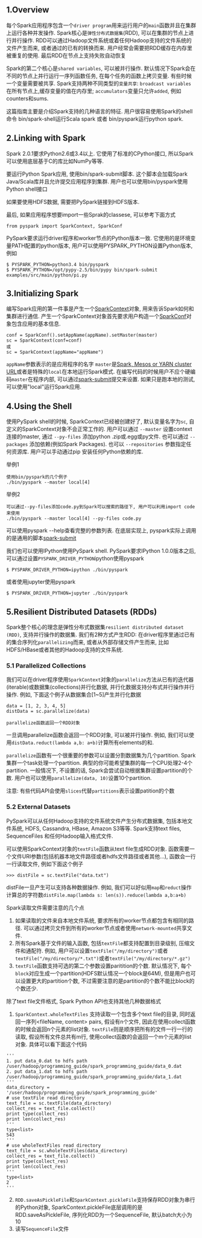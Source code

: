 ## 1.Overview
每个Spark应用程序包含一个`driver program`用来运行用户的`main`函数并且在集群上运行各种并发操作. Spark核心是`弹性分布式数据集`(RDD), 可以在集群的节点上进行并行操作. RDD可以通过Hadoop文件系统或着任何Hadoop支持的文件系统的文件产生而来, 或者通过的已有的转换而来. 用户经常会需要把RDD缓存在内存里被重复的使用. 最后RDD在节点上支持失败自动恢复

Spark的第二个核心是`shared variables`, 可以被并行操作. 默认情况下Spark会在不同的节点上并行运行一序列函数任务, 在每个任务的函数上拷贝变量. 有些时候一个变量需要被共享. Spark支持两种不同类型的`变量共享`: `broadcast variables`在所有节点上,缓存变量的值在内存里; `accumulators`变量只允许`added`, 例如counters和sums.

这篇指南主要是介绍Spark支持的几种语言的特征. 用户很容易使用Spark的shell命令 bin/spark-shell运行Scala spark 或者 bin/pyspark运行python spark.

## 2.Linking with Spark
Spark 2.0.1要求Python2.6或3.4以上. 它使用了标准的CPython接口, 所以Spark可以使用底层基于C的库比如NumPy等等.

要运行Python Spark应用, 使用bin/spark-submit脚本. 这个脚本会加载Spark Java/Scala库并且允许提交应用程序到集群. 用户也可以使用bin/pyspark使用Python shell接口

如果要使用HDFS数据, 需要把PySpark链接到HDFS版本. 

最后, 如果应用程序想要import一些Sprak的classese, 可以参考下面方式
```
from pyspark import SparkContext, SparkConf
```

PySpark要求运行driver程序和worker节点的Python版本一致. 它使用的是环境变量PATH配置的python版本, 用户可以使用PYSPARK_PYTHON设置Python版本, 例如
```
$ PYSPARK_PYTHON=python3.4 bin/pyspark
$ PYSPARK_PYTHON=/opt/pypy-2.5/bin/pypy bin/spark-submit examples/src/main/python/pi.py
```

## 3.Initializing Spark
编写Spark应用的第一件事是产生一个[SparkContext](http://spark.apache.org/docs/latest/api/python/pyspark.html#pyspark.SparkContext)对象, 用来告诉Spark如何和集群进行通信. 产生一个SparkContext对象首先要求用户构造一个[SparkConf](http://spark.apache.org/docs/latest/api/python/pyspark.html#pyspark.SparkConf)对象包含应用的基本信息.
```
conf = SparkConf().setAppName(appName).setMaster(master)
sc = SparkContext(conf=conf)
或
sc = SparkContext(appName="appName")
```
`appName`参数表示的是应用程序的名字
`master`是[Spark, Mesos or YARN cluster URL](http://spark.apache.org/docs/latest/submitting-applications.html#master-urls)或者是特殊的`local`在本地运行Spark模式. 
在编写代码的时候用户不应个硬编码`master`在程序内部, 可以通过[spark-submit](http://spark.apache.org/docs/latest/submitting-applications.html)提交来设置. 如果只是跑本地的测试, 可以使用"local"运行Spark应用.

## 4.Using the Shell
使用PySpark shell的时候, SparkContext已经被创建好了, 默认变量名字为`sc`, 自定义的SparkContext对象不会正常工作的. 用户可以通过 `--master` 设置context连接的master, 通过 `--py-files` 添加python .zip或.egg或py文件. 也可以通过 `--packages` 添加依赖(例如Spark Packages). 也可以 `--repositories` 参数指定任何资源库. 用户可以手动通过pip 安装任何Python依赖的库.

举例1
```
使用bin/pyspark的几个例子
./bin/pyspark --master local[4]
```

举例2
```
可以通过--py-files添加code.py到Spark可以搜索的路径下, 用户可以利用import code来使用
./bin/pyspark --master local[4] --py-files code.py
```

可以使用pyspark --help查看完整的参数列表. 在底层实现上, pyspark实际上调用的是通用的脚本[spark-submit](http://spark.apache.org/docs/latest/submitting-applications.html)

我们也可以使用IPython使用PySpark shell. PySpark要求IPython 1.0.0版本之后, 可以通过设置`PYSPARK_DRIVER_PYTHON`ipython使用pyspark
```
$ PYSPARK_DRIVER_PYTHON=ipython ./bin/pyspark
```
或者使用jupyter使用pyspark
```
$ PYSPARK_DRIVER_PYTHON=jupyter ./bin/pyspark
```

## 5.Resilient Distributed Datasets (RDDs)
Spark整个核心的理念是弹性分布式数据集`resilient distributed dataset (RDD)`, 支持并行操作的数据集. 我们有2种方式产生RDD: 在driver程序里通过已有的集合序列化`parallelizing`而来, 或者从外部存储文件产生而来, 比如HDFS/HBase或者其他的Hadoop支持的文件系统.

### 5.1 Parallelized Collections
我们可以在driver程序使用`SparkContext`对象的`parallelize`方法从已有的迭代器(iterable)或数据集(collections)并行化数据, 并行化数据支持分布式并行操作并行操作. 例如, 下面这个例子从数据集合[1~5]产生并行化数据
```
data = [1, 2, 3, 4, 5]
distData = sc.parallelize(data)

parallelize函数返回一个RDD对象
```

一旦调用parallelize函数会返回一个RDD对象, 可以被并行操作. 例如, 我们可以使用`distData.reduct(lambda a,b: a+b)`计算所有elements的和.

`parallelize`函数有一个很重要的参数可以设置分割数据集为几个partition. Spark集群一个task处理一个partition. 典型的你可能希望集群的每一个CPU处理2-4个partition. 一般情况下, 不设置的话, Spark会尝试自动根据集群设置partition的个数. 用户也可以使用`parallelize(data, 10)`设置10个partition.

注意: 有些代码API会使用`slices`代替`partitions`表示设置patition的个数

### 5.2 External Datasets
PySpark可以从任何Hadoop支持的文件系统文件产生分布式数据集, 包括本地文件系统, HDFS, Cassandra, HBase, Amazon S3等等. Spark支持text files, SequenceFiles 和任何Hadoop输入格式文件. 

可以使用SparkContext对象的`textFile`函数从text file生成RDD对象. 函数需要一个文件URI参数(包括机器本地文件路径或者hdfs文件路径或者其他...), 函数会一行一行读取文件, 例如下面这个例子
```
>>> distFile = sc.textFile("data.txt")
```
distFile一旦产生可以支持各种数据操作. 例如, 我们可以好似用`map`和`reduct`操作计算总的字符数`distFile.map(lambda s: len(s)).reduce(lambda a,b:a+b)`

Spark读取文件需要注意的几个点
1. 如果读取的文件来自本地文件系统, 要求所有的worker节点都包含有相同的路径. 可以通过拷贝文件到所有的worker节点或者使用`network-mounted`共享文件.
2. 所有Spark基于文件的输入函数, 包括`textFile`都支持配置到目录级别, 压缩文件和通配符. 例如, 用户可以设置`textFile("/my/directory")`或者`textFile("/my/directory/*.txt")`或者`textFile("/my/directory/*.gz")`
3. `textFile`函数支持可选的第二个参数设置paritition的个数. 默认情况下, 每个`block`对应生成一个partition(HDFS默认情况一个block是64M), 但是用户也可以设置更大的partition个数, 不过需要注意的是partition的个数不能比block的个数还少.

除了text file文件格式, Spark Python API也支持其他几种数据格式
1. `SparkContext.wholeTextFiles` 支持读取一个包含多个text file的目录, 同时返回一序列<fileName, content> pairs, 假设有n个文件, 因此在使用collect函数的时候会返回n个元素的list对象. `textFile`则是顺序把所有的文件一行一行的读取, 假设所有文件总共有m行, 使用collect函数的会返回一个m个元素的list对象. 具体可以看下面这个代码
```
'''
1. put data_0.dat to hdfs path /user/hadoop/programming_guide/spark_programming_guide/data_0.dat
2. put data_1.dat to hdfs path /user/hadoop/programming_guide/spark_programming_guide/data_1.dat
'''
data_directory = '/user/hadoop/programming_guide/spark_programming_guide'
# use textFile read directory
text_file = sc.textFile(data_directory)
collect_res = text_file.collect()
print type(collect_res)
print len(collect_res)
'''
type<list>
543
'''
# use wholeTextFiles read directory
text_file = sc.wholeTextFiles(data_directory)
collect_res = text_file.collect()
print type(collect_res)
print len(collect_res)
'''
type<list>
2
'''
```
2. `RDD.saveAsPickleFile`和`SparkContext.pickleFile`支持保存RDD对象为串行的Python对象, SparkContext.pickleFile底层调用的是RDD.saveAsPickleFile, 序列化RDD为一个SequenceFile, 默认batch大小为10
3. 读写`SequenceFile`文件


